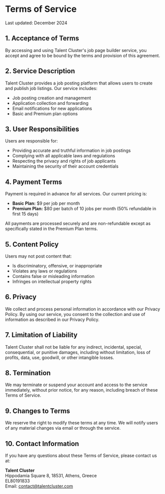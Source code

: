 # Terms of Service

Last updated: December 2024

## 1. Acceptance of Terms

By accessing and using Talent Cluster's job page builder service, you accept and agree to be bound by the terms and provision of this agreement.

## 2. Service Description

Talent Cluster provides a job posting platform that allows users to create and publish job listings. Our service includes:

- Job posting creation and management
- Application collection and forwarding
- Email notifications for new applications
- Basic and Premium plan options

## 3. User Responsibilities

Users are responsible for:

- Providing accurate and truthful information in job postings
- Complying with all applicable laws and regulations
- Respecting the privacy and rights of job applicants
- Maintaining the security of their account credentials

## 4. Payment Terms

Payment is required in advance for all services. Our current pricing is:

- **Basic Plan:** $9 per job per month
- **Premium Plan:** $80 per batch of 10 jobs per month (50% refundable in first 15 days)

All payments are processed securely and are non-refundable except as specifically stated in the Premium Plan terms.

## 5. Content Policy

Users may not post content that:

- Is discriminatory, offensive, or inappropriate
- Violates any laws or regulations
- Contains false or misleading information
- Infringes on intellectual property rights

## 6. Privacy

We collect and process personal information in accordance with our Privacy Policy. By using our service, you consent to the collection and use of information as described in our Privacy Policy.

## 7. Limitation of Liability

Talent Cluster shall not be liable for any indirect, incidental, special, consequential, or punitive damages, including without limitation, loss of profits, data, use, goodwill, or other intangible losses.

## 8. Termination

We may terminate or suspend your account and access to the service immediately, without prior notice, for any reason, including breach of these Terms of Service.

## 9. Changes to Terms

We reserve the right to modify these terms at any time. We will notify users of any material changes via email or through the service.

## 10. Contact Information

If you have any questions about these Terms of Service, please contact us at:

**Talent Cluster**  
Hippodamia Square 8, 18531, Athens, Greece  
EL80191833  
Email: contact@talentcluster.com

